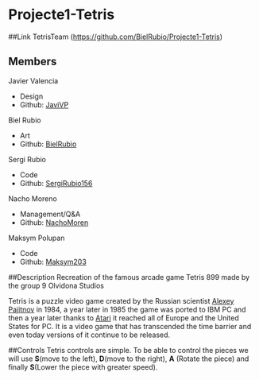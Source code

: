 # Projecte1-Tetris

##Link TetrisTeam
  (https://github.com/BielRubio/Projecte1-Tetris)
  
## Members

Javier Valencia 

* Design
* Github: [JaviVP](https://github.com/JaviVP)

Biel Rubio

* Art
* Github: [BielRubio](https://github.com/BielRubio)

Sergi Rubio

* Code
* Github: [SergiRubio156](https://github.com/SergiRubio156)

Nacho Moreno

* Management/Q&A
* Github: [NachoMoren](https://github.com/NachoMoren)

Maksym Polupan

* Code
* Github: [Maksym203](https://github.com/Maksym203)

##Description
Recreation of the famous arcade game Tetris 899 made by the group 9 Olvidona Studios

Tetris is a puzzle video game created by the Russian scientist [Alexey Pajitnov](https://en.wikipedia.org/wiki/Alexey_Pajitnov) in 1984, a year later in 1985 the game was ported to IBM PC and then a year later thanks to [Atari](https://www.atari.com/) it reached all of Europe and the United States for PC. It is a video game that has transcended the time barrier and even today versions of it continue to be released.

##Controls
Tetris controls are simple.
To be able to control the pieces we will use **S**(move to the left), **D**(move to the right), **A** (Rotate the piece) and finally **S**(Lower the piece with greater speed).







 
